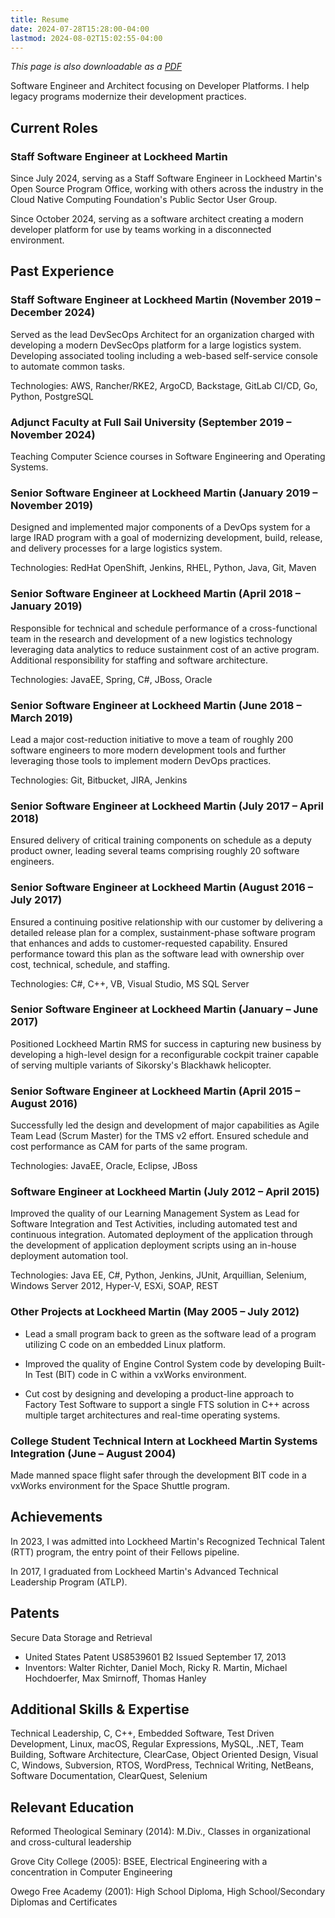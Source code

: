 ```yaml
---
title: Resume
date: 2024-07-28T15:28:00-04:00
lastmod: 2024-08-02T15:02:55-04:00
---
```


_This page is also downloadable as a [PDF](resume.pdf)_

Software Engineer and Architect focusing on Developer Platforms.
I help legacy programs modernize their development practices.

## Current Roles

### Staff Software Engineer at Lockheed Martin

Since July 2024, serving as a Staff Software Engineer in Lockheed
Martin's Open Source Program Office, working with others across the
industry in the Cloud Native Computing Foundation's Public Sector
User Group.

Since October 2024, serving as a software architect creating a
modern developer platform for use by teams working in a disconnected
environment.

## Past Experience

### Staff Software Engineer at Lockheed Martin (November 2019 – December 2024)

Served as the lead DevSecOps Architect for an organization charged
with developing a modern DevSecOps platform for a large logistics
system.
Developing associated tooling including a web-based self-service
console to automate common tasks.

Technologies: AWS, Rancher/RKE2, ArgoCD, Backstage, GitLab CI/CD, Go,
Python, PostgreSQL

### Adjunct Faculty at Full Sail University (September 2019 – November 2024)

Teaching Computer Science courses in Software Engineering and
Operating Systems.

### Senior Software Engineer at Lockheed Martin (January 2019 – November 2019)

Designed and implemented major components of a DevOps system for a large IRAD
program with a goal of modernizing development, build, release, and delivery
processes for a large logistics system.

Technologies: RedHat OpenShift, Jenkins, RHEL, Python, Java, Git,
Maven

### Senior Software Engineer at Lockheed Martin (April 2018 – January 2019)

Responsible for technical and schedule performance of a cross-functional
team in the research and development of a new logistics technology leveraging
data analytics to reduce sustainment cost of an active program.
Additional responsibility for staffing and software architecture.

Technologies: JavaEE, Spring, C#, JBoss, Oracle

### Senior Software Engineer at Lockheed Martin (June 2018 – March 2019)

Lead a major cost-reduction initiative to move a team of roughly 200 software
engineers to more modern development tools and further leveraging those tools to
implement modern DevOps practices.

Technologies: Git, Bitbucket, JIRA, Jenkins

### Senior Software Engineer at Lockheed Martin (July 2017 – April 2018)

Ensured delivery of critical training components on schedule as a deputy product
owner, leading several teams comprising roughly 20 software engineers.

### Senior Software Engineer at Lockheed Martin (August 2016 – July 2017)

Ensured a continuing positive relationship with our customer by delivering a
detailed release plan for a complex, sustainment-phase software program that
enhances and adds to customer-requested capability.
Ensured performance toward this plan as the software lead with ownership over
cost, technical, schedule, and staffing.

Technologies: C#, C++, VB, Visual Studio, MS SQL Server

### Senior Software Engineer at Lockheed Martin (January – June 2017)

Positioned Lockheed Martin RMS for success in capturing new business by developing
a high-level design for a reconfigurable cockpit trainer capable of serving
multiple variants of Sikorsky's Blackhawk helicopter.

### Senior Software Engineer at Lockheed Martin (April 2015 – August 2016)

Successfully led the design and development of major capabilities as Agile Team
Lead (Scrum Master) for the TMS v2 effort.
Ensured schedule and cost performance as CAM for parts of the same program.

Technologies: JavaEE, Oracle, Eclipse, JBoss

### Software Engineer at Lockheed Martin (July 2012 – April 2015)

Improved the quality of our Learning Management System as Lead for Software
Integration and Test Activities, including automated test and continuous integration.
Automated deployment of the application through the development of application
deployment scripts using an in-house deployment automation tool.

Technologies: Java EE, C#, Python, Jenkins, JUnit, Arquillian, Selenium, Windows
Server 2012, Hyper-V, ESXi, SOAP, REST

### Other Projects at Lockheed Martin (May 2005 – July 2012)

- Lead a small program back to green as the software lead of a
  program utilizing C code on an embedded Linux platform.

- Improved the quality of Engine Control System code by developing
  Built-In Test (BIT) code in C within a vxWorks environment.

- Cut cost by designing and developing a product-line approach to
  Factory Test Software to support a single FTS solution in C++
  across multiple target architectures and real-time operating
  systems.

### College Student Technical Intern at Lockheed Martin Systems Integration (June – August 2004)

Made manned space flight safer through the development BIT code in a vxWorks environment
for the Space Shuttle program.

## Achievements

In 2023, I was admitted into Lockheed Martin's Recognized Technical
Talent (RTT) program, the entry point of their Fellows pipeline.

In 2017, I graduated from Lockheed Martin's Advanced Technical
Leadership Program (ATLP).

## Patents

Secure Data Storage and Retrieval

- United States Patent US8539601 B2 Issued September 17, 2013
- Inventors: Walter Richter, Daniel Moch, Ricky R. Martin, Michael
  Hochdoerfer, Max Smirnoff, Thomas Hanley

## Additional Skills & Expertise

Technical Leadership, C, C++, Embedded Software, Test Driven Development, Linux,
macOS, Regular Expressions, MySQL, .NET, Team Building, Software Architecture,
ClearCase, Object Oriented Design, Visual C, Windows, Subversion, RTOS, WordPress,
Technical Writing, NetBeans, Software Documentation, ClearQuest, Selenium

## Relevant Education

Reformed Theological Seminary (2014): M.Div., Classes in organizational and
cross-cultural leadership

Grove City College (2005): BSEE, Electrical Engineering with a concentration
in Computer Engineering

Owego Free Academy (2001): High School Diploma, High School/Secondary Diplomas
and Certificates

